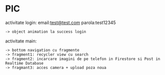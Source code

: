 # PIC

activitate login: email:test@test.com  parola:test12345

    -> object animation la success login
    
    
activitate main: 


    -> bottom navigation cu fragmente
    -> fragment1: recycler view cu search
    -> fragment2: incarcare imagini de pe telefon in Firestore si Post in Realtime Database
    -> fragmant3: acces camera + upload poza noua
